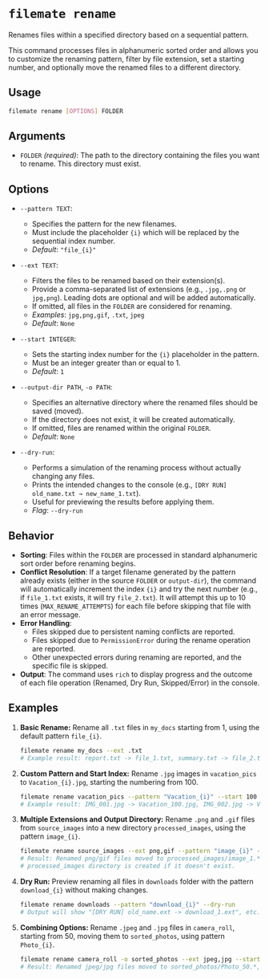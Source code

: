# `filemate rename`

Renames files within a specified directory based on a sequential pattern.

This command processes files in alphanumeric sorted order and allows you to customize the renaming pattern, filter by file extension, set a starting number, and optionally move the renamed files to a different directory.

## Usage

```bash
filemate rename [OPTIONS] FOLDER
```

## Arguments

*   `FOLDER` _(required)_: The path to the directory containing the files you want to rename. This directory must exist.

## Options

*   `--pattern TEXT`:
    *   Specifies the pattern for the new filenames.
    *   Must include the placeholder `{i}` which will be replaced by the sequential index number.
    *   _Default_: `"file_{i}"`

*   `--ext TEXT`:
    *   Filters the files to be renamed based on their extension(s).
    *   Provide a comma-separated list of extensions (e.g., `.jpg,.png` or `jpg,png`). Leading dots are optional and will be added automatically.
    *   If omitted, all files in the `FOLDER` are considered for renaming.
    *   _Examples_: `jpg,png,gif`, `.txt`, `jpeg`
    *   _Default_: `None`

*   `--start INTEGER`:
    *   Sets the starting index number for the `{i}` placeholder in the pattern.
    *   Must be an integer greater than or equal to 1.
    *   _Default_: `1`

*   `--output-dir PATH`, `-o PATH`:
    *   Specifies an alternative directory where the renamed files should be saved (moved).
    *   If the directory does not exist, it will be created automatically.
    *   If omitted, files are renamed within the original `FOLDER`.
    *   _Default_: `None`

*   `--dry-run`:
    *   Performs a simulation of the renaming process without actually changing any files.
    *   Prints the intended changes to the console (e.g., `[DRY RUN] old_name.txt → new_name_1.txt`).
    *   Useful for previewing the results before applying them.
    *   _Flag_: `--dry-run`

## Behavior

*   **Sorting**: Files within the `FOLDER` are processed in standard alphanumeric sort order before renaming begins.
*   **Conflict Resolution**: If a target filename generated by the pattern already exists (either in the source `FOLDER` or `output-dir`), the command will automatically increment the index `{i}` and try the next number (e.g., if `file_1.txt` exists, it will try `file_2.txt`). It will attempt this up to 10 times (`MAX_RENAME_ATTEMPTS`) for each file before skipping that file with an error message.
*   **Error Handling**:
    *   Files skipped due to persistent naming conflicts are reported.
    *   Files skipped due to `PermissionError` during the rename operation are reported.
    *   Other unexpected errors during renaming are reported, and the specific file is skipped.
*   **Output**: The command uses `rich` to display progress and the outcome of each file operation (Renamed, Dry Run, Skipped/Error) in the console.

## Examples

1.  **Basic Rename:** Rename all `.txt` files in `my_docs` starting from 1, using the default pattern `file_{i}`.
    ```bash
    filemate rename my_docs --ext .txt
    # Example result: report.txt -> file_1.txt, summary.txt -> file_2.txt
    ```

2.  **Custom Pattern and Start Index:** Rename `.jpg` images in `vacation_pics` to `Vacation_{i}.jpg`, starting the numbering from 100.
    ```bash
    filemate rename vacation_pics --pattern "Vacation_{i}" --start 100 --ext .jpg
    # Example result: IMG_001.jpg -> Vacation_100.jpg, IMG_002.jpg -> Vacation_101.jpg
    ```

3.  **Multiple Extensions and Output Directory:** Rename `.png` and `.gif` files from `source_images` into a new directory `processed_images`, using the pattern `image_{i}`.
    ```bash
    filemate rename source_images --ext png,gif --pattern "image_{i}" --output-dir processed_images
    # Result: Renamed png/gif files moved to processed_images/image_1.*, processed_images/image_2.* etc.
    # processed_images directory is created if it doesn't exist.
    ```

4.  **Dry Run:** Preview renaming all files in `downloads` folder with the pattern `download_{i}` without making changes.
    ```bash
    filemate rename downloads --pattern "download_{i}" --dry-run
    # Output will show "[DRY RUN] old_name.ext -> download_1.ext", etc.
    ```

5.  **Combining Options:** Rename `.jpeg` and `.jpg` files in `camera_roll`, starting from 50, moving them to `sorted_photos`, using pattern `Photo_{i}`.
    ```bash
    filemate rename camera_roll -o sorted_photos --ext jpeg,jpg --start 50 --pattern "Photo_{i}"
    # Result: Renamed jpeg/jpg files moved to sorted_photos/Photo_50.*, sorted_photos/Photo_51.* etc.
    ```
